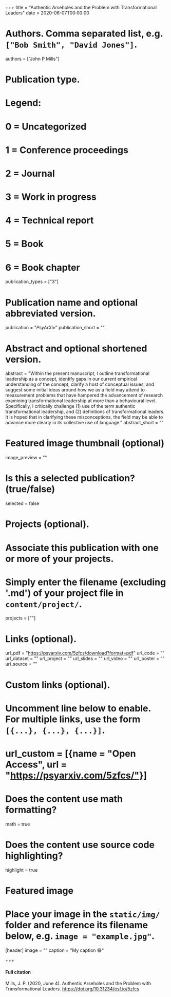 +++
title = "Authentic Arseholes and the Problem with Transformational Leaders"
date = 2020-06-07T00:00:00

# Authors. Comma separated list, e.g. `["Bob Smith", "David Jones"]`.
authors = ["John P Mills"]

# Publication type.
# Legend:
# 0 = Uncategorized
# 1 = Conference proceedings
# 2 = Journal
# 3 = Work in progress
# 4 = Technical report
# 5 = Book
# 6 = Book chapter
publication_types = ["3"]

# Publication name and optional abbreviated version.
publication = "*PsyArXiv*"
publication_short = ""

# Abstract and optional shortened version.
abstract = "Within the present manuscript, I outline transformational leadership as a concept, identify gaps in our current empirical understanding of the concept, clarify a host of conceptual issues, and suggest some initial ideas around how we as a field may attend to measurement problems that have hampered the advancement of research examining transformational leadership at more than a behavioural level. Specifically, I critically challenge (1) use of the term authentic transformational leadership, and (2) definitions of transformational leaders. It is hoped that in clarifying these misconceptions, the field may be able to advance more clearly in its collective use of language."
abstract_short = ""

# Featured image thumbnail (optional)
image_preview = ""

# Is this a selected publication? (true/false)
selected = false

# Projects (optional).
#   Associate this publication with one or more of your projects.
#   Simply enter the filename (excluding '.md') of your project file in `content/project/`.
   projects = [""]

# Links (optional).
url_pdf = "https://psyarxiv.com/5zfcs/download?format=pdf"
url_code = ""
url_dataset = ""
url_project = ""
url_slides = ""
url_video = ""
url_poster = ""
url_source = ""

# Custom links (optional).
#   Uncomment line below to enable. For multiple links, use the form `[{...}, {...}, {...}]`.
#   url_custom = [{name = "Open Access", url = "https://psyarxiv.com/5zfcs/"}]

# Does the content use math formatting?
math = true

# Does the content use source code highlighting?
highlight = true

# Featured image
# Place your image in the `static/img/` folder and reference its filename below, e.g. `image = "example.jpg"`.
[header]
image = ""
caption = "My caption :smile:"

+++

#### Full citation
Mills, J. P. (2020, June 4). Authentic Arseholes and the Problem with Transformational Leaders. https://doi.org/10.31234/osf.io/5zfcs
